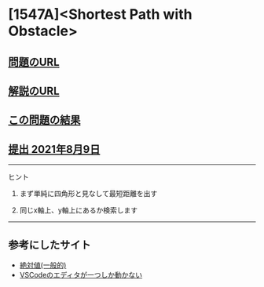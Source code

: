 # \[1547A\]\<Shortest Path with Obstacle\>

## [問題のURL](https://codeforces.com/problemset/problem/1547/A)

## [解説のURL](https://codeforces.com/blog/entry/92715)

## [この問題の結果](https://codeforces.com/contest/1547/status/A)

## [提出 2021年8月9日](https://codeforces.com/problemset/submission/1547/125273828)

<!---- 「問題の結果の見方」
 PROBLEMS→問題番号一覧→回答者数→accepted＋言語をセレクトする 
 ---->

-----

ヒント

1. まず単純に四角形と見なして最短距離を出す

1. 同じx軸上、y軸上にあるか検索します

-----

## 参考にしたサイト

* [絶対値(一般的)](https://cpprefjp.github.io/reference/cmath/fabs.html)
* [VSCodeのエディタが一つしか動かない](https://qiita.com/isoken26/items/a45f99c215586a41c506)
